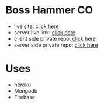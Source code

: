 # Boss Hammer CO
* live site: [click here](https://manufacturer-website.firebaseapp.com/)
* server live link: [click here](https://thawing-wildwood-00183.herokuapp.com/)
* client side private repo: [click here](https://github.com/programming-hero-web-course1/manufacturer-website-client-side-rkrakibhasan680)
* server side private repo: [click here](https://github.com/programming-hero-web-course1/manufacturer-website-server-side-rkrakibhasan680)
 # Uses
  * heroku
  * Mongodb
  * Firebase 
